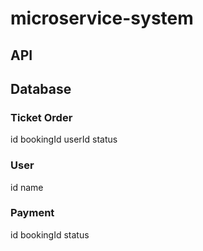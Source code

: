 # microservice-system

## API

## Database
### Ticket Order
id bookingId userId status

### User
id name

### Payment
id bookingId status